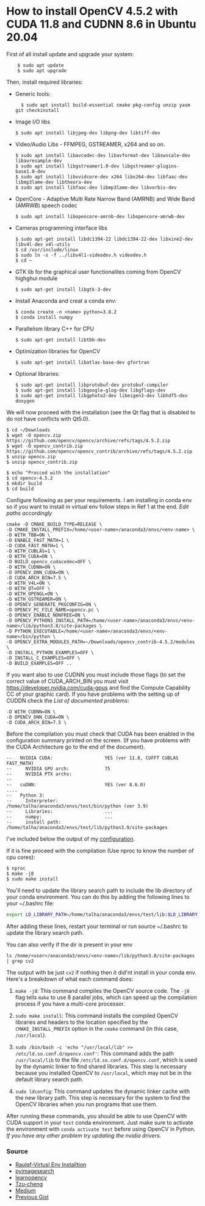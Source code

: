 # How to install OpenCV 4.5.2 with CUDA 11.8 and CUDNN 8.6 in Ubuntu 20.04

First of all install update and upgrade your system:
    
        $ sudo apt update
        $ sudo apt upgrade
   
    
Then, install required libraries:

* Generic tools:

        $ sudo apt install build-essential cmake pkg-config unzip yasm git checkinstall
    
* Image I/O libs
    ``` 
    $ sudo apt install libjpeg-dev libpng-dev libtiff-dev
    ``` 
* Video/Audio Libs - FFMPEG, GSTREAMER, x264 and so on.
    ```
    $ sudo apt install libavcodec-dev libavformat-dev libswscale-dev libavresample-dev
    $ sudo apt install libgstreamer1.0-dev libgstreamer-plugins-base1.0-dev
    $ sudo apt install libxvidcore-dev x264 libx264-dev libfaac-dev libmp3lame-dev libtheora-dev 
    $ sudo apt install libfaac-dev libmp3lame-dev libvorbis-dev
    ```
* OpenCore - Adaptive Multi Rate Narrow Band (AMRNB) and Wide Band (AMRWB) speech codec
    ```
    $ sudo apt install libopencore-amrnb-dev libopencore-amrwb-dev
    ```
    
* Cameras programming interface libs
    ```
    $ sudo apt-get install libdc1394-22 libdc1394-22-dev libxine2-dev libv4l-dev v4l-utils
    $ cd /usr/include/linux
    $ sudo ln -s -f ../libv4l1-videodev.h videodev.h
    $ cd ~
    ```

* GTK lib for the graphical user functionalites coming from OpenCV highghui module 
    ```
    $ sudo apt-get install libgtk-3-dev
    ```
* Install Anaconda and creat a conda env:
    ```
    $ conda create -n <name> python=3.8.2
    $ conda install numpy
    ```
* Parallelism library C++ for CPU
    ```
    $ sudo apt-get install libtbb-dev
    ```
* Optimization libraries for OpenCV
    ```
    $ sudo apt-get install libatlas-base-dev gfortran
    ```
* Optional libraries:
    ```
    $ sudo apt-get install libprotobuf-dev protobuf-compiler
    $ sudo apt-get install libgoogle-glog-dev libgflags-dev
    $ sudo apt-get install libgphoto2-dev libeigen3-dev libhdf5-dev doxygen
    ```

We will now proceed with the installation (see the Qt flag that is disabled to do not have conflicts with Qt5.0).

    $ cd ~/Downloads
    $ wget -O opencv.zip https://github.com/opencv/opencv/archive/refs/tags/4.5.2.zip
    $ wget -O opencv_contrib.zip https://github.com/opencv/opencv_contrib/archive/refs/tags/4.5.2.zip
    $ unzip opencv.zip
    $ unzip opencv_contrib.zip
    
    $ echo "Procced with the installation"
    $ cd opencv-4.5.2
    $ mkdir build
    $ cd build
Configure following as per your requirements. I am installing in conda env so if you want to install in virtual env follow steps in Ref 1 at the end. *Edit paths accordingly*
```
cmake -D CMAKE_BUILD_TYPE=RELEASE \
-D CMAKE_INSTALL_PREFIX=/home/<user-name>/anaconda3/envs/<env-name> \
-D WITH_TBB=ON \
-D ENABLE_FAST_MATH=1 \
-D CUDA_FAST_MATH=1 \
-D WITH_CUBLAS=1 \
-D WITH_CUDA=ON \
-D BUILD_opencv_cudacodec=OFF \
-D WITH_CUDNN=ON \
-D OPENCV_DNN_CUDA=ON \
-D CUDA_ARCH_BIN=7.5 \
-D WITH_V4L=ON \
-D WITH_QT=OFF \
-D WITH_OPENGL=ON \
-D WITH_GSTREAMER=ON \
-D OPENCV_GENERATE_PKGCONFIG=ON \
-D OPENCV_PC_FILE_NAME=opencv.pc \
-D OPENCV_ENABLE_NONFREE=ON \
-D OPENCV_PYTHON3_INSTALL_PATH=/home/<user-name>/anaconda3/envs/<env-name>/lib/python3.8/site-packages \
-D PYTHON_EXECUTABLE=/home/<user-name>/anaconda3/envs/<env-name>/bin/python \
-D OPENCV_EXTRA_MODULES_PATH=~/Downloads/opencv_contrib-4.5.2/modules \
-D INSTALL_PYTHON_EXAMPLES=OFF \
-D INSTALL_C_EXAMPLES=OFF \
-D BUILD_EXAMPLES=OFF ..
```

    
If you want also to use CUDNN you must include those flags (to set the correct value of CUDA_ARCH_BIN you must visit https://developer.nvidia.com/cuda-gpus and find the Compute Capability CC of your graphic card). If you have problems with the setting up of CUDDN check the *List of documented problems*:

	-D WITH_CUDNN=ON \
	-D OPENCV_DNN_CUDA=ON \
	-D CUDA_ARCH_BIN=7.5 \

Before the compilation you must check that CUDA has been enabled in the configuration summary printed on the screen. (If you have problems with the CUDA Architecture go to the end of the document).

```
--   NVIDIA CUDA:                   YES (ver 11.8, CUFFT CUBLAS FAST_MATH)
--     NVIDIA GPU arch:             75
--     NVIDIA PTX archs:
-- 
--   cuDNN:                         YES (ver 8.6.0)
....
--   Python 3:
--     Interpreter:                 /home/talha/anaconda3/envs/test/bin/python (ver 3.9)
--     Libraries:                   ...
--     numpy:                       ...
--     install path:                /home/talha/anaconda3/envs/test/lib/python3.9/site-packages

```

I've included below the output of my [configuration](#configuration-information).

If it is fine proceed with the compilation (Use nproc to know the number of cpu cores):
    
    $ nproc
    $ make -j8
    $ sudo make install

You'll need to update the library search path to include the lib directory of your conda environment. You can do this by adding the following lines to your ~/.bashrc file:
```bash
export LD_LIBRARY_PATH=/home/talha/anaconda3/envs/test/lib:$LD_LIBRARY_PATH
```
After adding these lines, restart your terminal or run source ~/.bashrc to update the library search path.

You can also verify if the dir is present in your env

```
ls /home/<user>/anaconda3/envs/<env-name>/lib/python3.8/site-packages | grep cv2
```
The output with be just `cv2` if nothing then it did'nt install in your conda env.
 Here's a breakdown of what each command does:

1. `make -j8`: This command compiles the OpenCV source code. The `-j8` flag tells `make` to use 8 parallel jobs, which can speed up the compilation process if you have a multi-core processor.

2. `sudo make install`: This command installs the compiled OpenCV libraries and headers to the location specified by the `CMAKE_INSTALL_PREFIX` option in the `cmake` command (in this case, `/usr/local`).

3. `sudo /bin/bash -c 'echo "/usr/local/lib" >> /etc/ld.so.conf.d/opencv.conf'`: This command adds the path `/usr/local/lib` to the file `/etc/ld.so.conf.d/opencv.conf`, which is used by the dynamic linker to find shared libraries. This step is necessary because you installed OpenCV to `/usr/local`, which may not be in the default library search path.

4. `sudo ldconfig`: This command updates the dynamic linker cache with the new library path. This step is necessary for the system to find the OpenCV libraries when you run programs that use them.

After running these commands, you should be able to use OpenCV with CUDA support in your `test` conda environment. Just make sure to activate the environment with `conda activate test` before using OpenCV in Python.
*If you have any other problem try updating the nvidia drivers.*

### Source
- [Raulqf-Virtusl Env Installtion](https://gist.github.com/raulqf/f42c718a658cddc16f9df07ecc627be7#file-install_opencv4_cuda11_cudnn8-md)
- [pyimagesearch](https://www.pyimagesearch.com/2018/08/15/how-to-install-opencv-4-on-ubuntu/)
- [learnopencv](https://www.learnopencv.com/install-opencv-4-on-ubuntu-18-04/)
- [Tzu-cheng](https://chuangtc.com/ParallelComputing/OpenCV_Nvidia_CUDA_Setup.php)
- [Medium](https://medium.com/@debugvn/installing-opencv-3-3-0-on-ubuntu-16-04-lts-7db376f93961)
- [Previous Gist](https://gist.github.com/raulqf/a3caa97db3f8760af33266a1475d0e5e)
